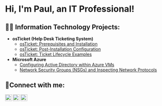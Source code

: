 <h1>Hi, I'm Paul, an IT Professional!

<h2>👨‍💻 Information Technology Projects:</h2>

- <b>osTicket (Help Desk Ticketing System)</b>
  - [osTicket: Prerequisites and Installation](https://github.com/paulrodriguez030511/osticket-prereqs)
  - [osTicket: Post-Installation Configuration](https://github.com/paulrodriguez030511/post-install-config)
  - [osTicket: Ticket Lifecycle Examples](https://github.com/paulrodriguez030511/ticket-lifecycle)
- <b>Microsoft Azure</b>
  - [Configuring Active Directory within Azure VMs](https://github.com/paulrodriguez030511/configure-ad)
  - [Network Security Groups (NSGs) and Inspecting Network Protocols](https://github.com/paulrodriguez030511/azure-network-protocols)

<h2>🤳Connect with me:</h2>

[<img align="left" alt="Josh | Twitter" width="22px" src="https://cdn.jsdelivr.net/npm/simple-icons@v3/icons/twitter.svg" />][twitter]
[<img align="left" alt="Josh | LinkedIn" width="22px" src="https://cdn.jsdelivr.net/npm/simple-icons@v3/icons/linkedin.svg" />][linkedin]
[<img align="left" alt="Josh | Instagram" width="22px" src="https://cdn.jsdelivr.net/npm/simple-icons@v3/icons/instagram.svg" />][instagram]

[twitter]: https://twitter.com/Josh
[instagram]: https://www.instagram.com/Josh
[linkedin]: https://linkedin.com/in/Josh

